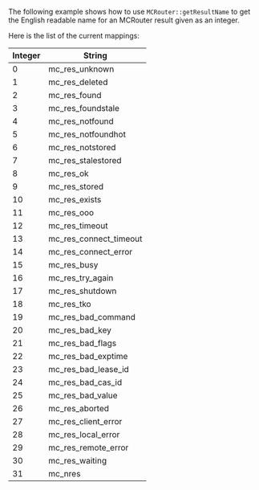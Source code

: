 The following example shows how to use `MCRouter::getResultName` to get the English readable name for an MCRouter result given as an integer.

Here is the list of the current mappings:

Integer | String
--------|-------
0 | mc_res_unknown
1 | mc_res_deleted
2 | mc_res_found
3 | mc_res_foundstale
4 | mc_res_notfound
5 | mc_res_notfoundhot
6 | mc_res_notstored
7 | mc_res_stalestored
8 | mc_res_ok
9 | mc_res_stored
10 | mc_res_exists
11 | mc_res_ooo
12 | mc_res_timeout
13 | mc_res_connect_timeout
14 | mc_res_connect_error
15 | mc_res_busy
16 | mc_res_try_again
17 | mc_res_shutdown
18 | mc_res_tko
19 | mc_res_bad_command
20 | mc_res_bad_key
21 | mc_res_bad_flags
22 | mc_res_bad_exptime
23 | mc_res_bad_lease_id
24 | mc_res_bad_cas_id
25 | mc_res_bad_value
26 | mc_res_aborted
27 | mc_res_client_error
28 | mc_res_local_error
29 | mc_res_remote_error
30 | mc_res_waiting
31 | mc_nres
